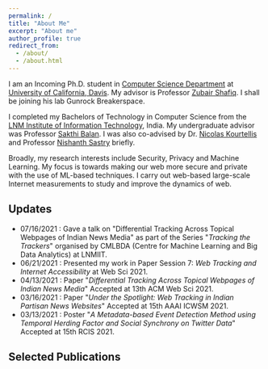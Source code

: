 ```yaml
---
permalink: /
title: "About Me"
excerpt: "About me"
author_profile: true
redirect_from: 
  - /about/
  - /about.html
---
```


I am an Incoming Ph.D. student in [Computer Science Department](https://cs.ucdavis.edu/) at [University of California, Davis](https://www.ucdavis.edu/). My advisor is Professor [Zubair Shafiq](https://web.cs.ucdavis.edu/~zubair/). I shall be joining his lab Gunrock Breakerspace. 

I completed my Bachelors of Technology in Computer Science from the [LNM Institute of Information Technology](https://www.lnmiit.ac.in/), India. My undergraduate advisor was Professor [Sakthi Balan](http://sakthibalan.in/). I was also co-advised by Dr. [Nicolas Kourtellis](https://www.concordia-h2020.eu/nicolas-kourtellis/) and Professor [Nishanth Sastry](https://www.surrey.ac.uk/people/nishanth-sastry) briefly.

Broadly, my research interests include Security, Privacy and Machine Learning. My focus is towards making our web more secure and private with the use of ML-based techniques. I carry out web-based large-scale Internet measurements to study and improve the dynamics of web.


Updates
------
* 07/16/2021 : Gave a talk on "Differential Tracking Across Topical Webpages of Indian News Media" as part of the Series "_Tracking the Trackers_" organised by CMLBDA (Centre for Machine Learning and Big Data Analytics) at LNMIIT.
* 06/21/2021 : Presented my work in Paper Session 7: _Web Tracking and Internet Accessibility_ at Web Sci 2021.
* 04/13/2021 : Paper "_Differential Tracking Across Topical Webpages of Indian News Media_" Accepted at 13th ACM Web Sci 2021.
* 03/16/2021 : Paper "_Under the Spotlight: Web Tracking in Indian Partisan News Websites_" Accepted at 15th AAAI ICWSM 2021.
* 03/13/2021 : Poster "_A Metadata-based Event Detection Method using Temporal Herding Factor and Social Synchrony on Twitter Data_" Accepted at 15th RCIS 2021.


Selected Publications
------

